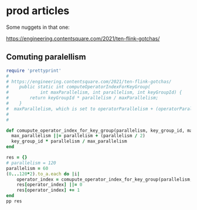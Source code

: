 # prod articles

Some nuggets in that one:

https://engineering.contentsquare.com/2021/ten-flink-gotchas/

## Comuting paralellism

```ruby
require 'prettyprint'
#
# https://engineering.contentsquare.com/2021/ten-flink-gotchas/
#    public static int computeOperatorIndexForKeyGroup(
#            int maxParallelism, int parallelism, int keyGroupId) {
#        return keyGroupId * parallelism / maxParallelism;
#    }
#  maxParallelism, which is set to operatorParallelism + (operatorParallelism / 2)
#
#

def comupute_operator_index_for_key_group(parallelism, key_group_id, max_parallelism = nil) 
  max_parallelism ||= parallelism + (parallelism / 2)
  key_group_id * parallelism / max_parallelism 
end

res = {}
# parallelism = 120
parallelism = 60 
(0...120*2).to_a.each do |i|
    operator_index = comupute_operator_index_for_key_group(parallelism, i) % parallelism
    res[operator_index] ||= 0
    res[operator_index] += 1
end
pp res
```
